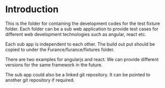 # Introduction
This is the folder for containing the development codes for the test fixture folder.
Each folder can be a sub web application to provide test cases for different web
development technologies such as angular, react etc.

Each sub app is independent to each other. The build out put should be copied to under
the Furance/furance/fixtures folder.

There are two examples for angularjs and react. We can provide different versions for
the same framework in the future.

The sub app could also be a linked git repository. It can be pointed to another git
repository if required.
